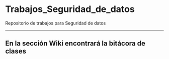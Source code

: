 # Trabajos_Seguridad_de_datos
Repositorio de trabajos para Seguridad de datos
***
## En la sección Wiki encontrará la bitácora de clases
